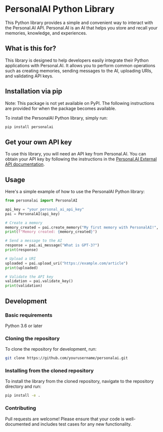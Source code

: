 # PersonalAI Python Library

This Python library provides a simple and convenient way to interact with the
Personal.AI API. Personal.AI is an AI that helps you store and recall your
memories, knowledge, and experiences.

## What is this for?

This library is designed to help developers easily integrate their Python
applications with Personal.AI. It allows you to perform common operations such
as creating memories, sending messages to the AI, uploading URIs, and
validating API keys.

## Installation via pip

Note: This package is not yet available on PyPI. The following instructions
are provided for when the package becomes available.

To install the PersonalAI Python library, simply run:

```bash
pip install personalai
```

## Get your own API key

To use this library, you will need an API key from Personal.AI. You can obtain
your API key by following the instructions in the [Personal.AI External API
documentation](https://docs.personal.ai/upload-and-sync/custom-integrations-external-api).

## Usage

Here's a simple example of how to use the PersonalAI Python library:

```python
from personalai import PersonalAI

api_key = "your_personal_ai_api_key"
pai = PersonalAI(api_key)

# Create a memory
memory_created = pai.create_memory("My first memory with PersonalAI!", "Notes")
print(f"Memory created: {memory_created}")

# Send a message to the AI
response = pai.ai_message("What is GPT-3?")
print(response)

# Upload a URI
uploaded = pai.upload_uri("https://example.com/article")
print(uploaded)

# Validate the API key
validation = pai.validate_key()
print(validation)
```

## Development

### Basic requirements

Python 3.6 or later

### Cloning the repository

To clone the repository for development, run:

```bash
git clone https://github.com/yourusername/personalai.git
```

### Installing from the cloned repository

To install the library from the cloned repository, navigate to the repository
directory and run:

```bash
pip install -e .
```

### Contributing

Pull requests are welcome! Please ensure that your code is well-documented and
includes test cases for any new functionality.
